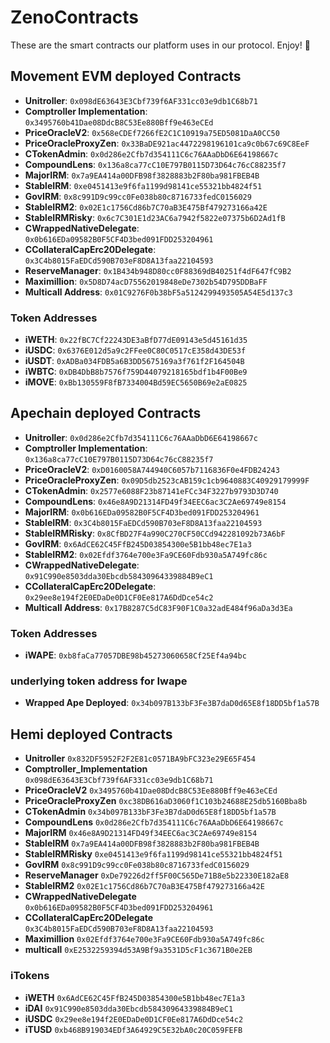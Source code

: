 # ZenoContracts

These are the smart contracts our platform uses in our protocol. Enjoy! 🎉

## Movement EVM deployed Contracts

- **Unitroller**: `0x098dE63643E3Cbf739f6AF331cc03e9db1C68b71`
- **Comptroller Implementation**: `0x3495760b41Dae08DdcB8C53Ee880Bff9e463eCEd`
- **PriceOracleV2**: `0x568eCDEf7266fE2C1C10919a75ED5081DaA0CC50`
- **PriceOracleProxyZen**: `0x33BaDE921ac4472298196101ca9c0b67c69C8EeF`
- **CTokenAdmin**: `0x0d286e2Cfb7d354111C6c76AAaDbD6E64198667c`
- **CompoundLens**: `0x136a8ca77cC10E797B0115D73D64c76cC88235f7`
- **MajorIRM**: `0x7a9EA414a00DFB98f3828883b2F80ba981FBEB4B`
- **StableIRM**: `0xe0451413e9f6fa1199d98141ce55321bb4824f51`
- **GovIRM**: `0x8c991D9c99cc0Fe038b80c8716733fedC0156029`
- **StableIRM2**: `0x02E1c1756Cd86b7C70aB3E475Bf479273166a42E`
- **StableIRMRisky**: `0x6c7C301E1d23AC6a7942f5822e07375b6D2Ad1fB`
- **CWrappedNativeDelegate**: `0x0b616EDa09582B0F5CF4D3bed091FDD253204961`
- **CCollateralCapErc20Delegate**: `0x3C4b8015FaEDCd590B703eF8D8A13faa22104593`
- **ReserveManager**: `0x1B434b948D80cc0F88369dB40251f4dF647fC9B2`
- **Maximillion**: `0x5D8D74acD75562019848eDe7302b54D795DDBaFF`
- **Multicall Address**: `0x01C9276F0b38bF5a5124299493505A54E5d137c3`

### Token Addresses

- **iWETH**: `0x22fBC7Cf22243DE3aBfD77dE09143e5d45161d35`
- **iUSDC**: `0x6376E012d5a9c2FFee0C80C0517cE358d43DE53f`
- **iUSDT**: `0xADBa034FDB5a6B3DD5675169a3f761f2F164504B`
- **iWBTC**: `0xDB4DbB8b7576f759D44079218165bdf1b4F00Be9`
- **iMOVE**: `0xBb130559F8fB7334004Bd59EC5650B69e2aE0825`

## Apechain deployed Contracts

- **Unitroller**: `0x0d286e2Cfb7d354111C6c76AAaDbD6E64198667c`
- **Comptroller Implementation**: `0x136a8ca77cC10E797B0115D73D64c76cC88235f7`
- **PriceOracleV2**: `0xD0160058A744940C6057b7116836F0e4FDB24243`
- **PriceOracleProxyZen**: `0x09D5db2523cAB159c1cb9640883C40929179999F`
- **CTokenAdmin**: `0x2577e6088F23b87141eFCc34F3227b9793D3D740`
- **CompoundLens**: `0x46e8A9D21314FD49f34EEC6ac3C2Ae69749e8154`
- **MajorIRM**: `0x0b616EDa09582B0F5CF4D3bed091FDD253204961`
- **StableIRM**: `0x3C4b8015FaEDCd590B703eF8D8A13faa22104593`
- **StableIRMRisky**: `0x8CfBD27F4a990C270CF50CCd942281092b73A6bF`
- **GovIRM**: `0x6AdCE62C45FfB245D03854300e5B1bb48ec7E1a3`
- **StableIRM2**: `0x02Efdf3764e700e3Fa9CE60Fdb930a5A749fc86c`
- **CWrappedNativeDelegate**: `0x91C990e8503dda30Ebcdb58430964339884B9eC1`
- **CCollateralCapErc20Delegate**: `0x29ee8e194f2E0EDaDe0D1CF0Ee817A6DdDce54c2`
- **Multicall Address**: `0x17B8287C5dC83F90F1C0a32adE484f96aDa3d3Ea`

### Token Addresses

- **iWAPE**: `0xb8faCa77057DBE98b45273060658Cf25Ef4a94bc`

### underlying token address for Iwape
- **Wrapped Ape Deployed**: `0x34b097B133bF3Fe3B7daD0d65E8f18DD5bf1a57B`

## Hemi deployed Contracts

- **Unitroller** `0x832DF5952F2F2E81c0571BA9bFC323e29E65F454`
- **Comptroller_Implementation** `0x098dE63643E3Cbf739f6AF331cc03e9db1C68b71`
- **PriceOracleV2** `0x3495760b41Dae08DdcB8C53Ee880Bff9e463eCEd`
- **PriceOracleProxyZen** `0xc38DB616aD3060f1C103b24688E25db5160Bba8b`
- **CTokenAdmin** `0x34b097B133bF3Fe3B7daD0d65E8f18DD5bf1a57B`
- **CompoundLens** `0x0d286e2Cfb7d354111C6c76AAaDbD6E64198667c`
- **MajorIRM** `0x46e8A9D21314FD49f34EEC6ac3C2Ae69749e8154`
- **StableIRM** `0x7a9EA414a00DFB98f3828883b2F80ba981FBEB4B`
- **StableIRMRisky** `0xe0451413e9f6fa1199d98141ce55321bb4824f51`
- **GovIRM** `0x8c991D9c99cc0Fe038b80c8716733fedC0156029`
- **ReserveManager** `0xDe79226d2ff5F00C565De71B8e5b22330E182aE8`
- **StableIRM2** `0x02E1c1756Cd86b7C70aB3E475Bf479273166a42E`
- **CWrappedNativeDelegate** `0x0b616EDa09582B0F5CF4D3bed091FDD253204961`
- **CCollateralCapErc20Delegate** `0x3C4b8015FaEDCd590B703eF8D8A13faa22104593`
- **Maximillion** `0x02Efdf3764e700e3Fa9CE60Fdb930a5A749fc86c`
- **multicall** `0xE2532259394d53A9Bf9a3531D5cF1c3671B0e2EB`

### iTokens
- **iWETH** `0x6AdCE62C45FfB245D03854300e5B1bb48ec7E1a3`
- **iDAI** `0x91C990e8503dda30Ebcdb58430964339884B9eC1`
- **iUSDC** `0x29ee8e194f2E0EDaDe0D1CF0Ee817A6DdDce54c2`
- **iTUSD** `0xb468B919034EDf3A64929C5E32bA0c20C059FEFB`
